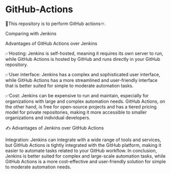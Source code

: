 # GitHub-Actions

🚀This repository is to perform GitHub actions♾️.

Comparing with Jenkins

Advantages of GitHub Actions over Jenkins

✅Hosting: Jenkins is self-hosted, meaning it requires its own server to run, while GitHub Actions is hosted by GitHub and runs directly in your GitHub repository.

✅User interface: Jenkins has a complex and sophisticated user interface, while GitHub Actions has a more streamlined and user-friendly interface that is better suited for simple to moderate automation tasks.

✅Cost: Jenkins can be expensive to run and maintain, especially for organizations with large and complex automation needs. GitHub Actions, on the other hand, is free for open-source projects and has a tiered pricing model for private repositories, making it more accessible to smaller organizations and individual developers.

✍ Advantages of Jenkins over GitHub Actions

Integration: Jenkins can integrate with a wide range of tools and services, but GitHub Actions is tightly integrated with the GitHub platform, making it easier to automate tasks related to your GitHub workflow.
In conclusion, Jenkins is better suited for complex and large-scale automation tasks, while GitHub Actions is a more cost-effective and user-friendly solution for simple to moderate automation needs.
